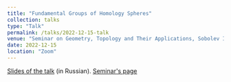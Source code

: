 ```yaml
---
title: "Fundamental Groups of Homology Spheres"
collection: talks
type: "Talk"
permalink: /talks/2022-12-15-talk
venue: "Seminar on Geometry, Topology and Their Applications, Sobolev Institute of Mathematics"
date: 2022-12-15
location: "Zoom"
---
```


[Slides of the talk](https://magisterlud.github.io/files/homology_spheres_talk.pdf) (in Russian). [Seminar's page](http://www.math.nsc.ru/seminars/gtp)
